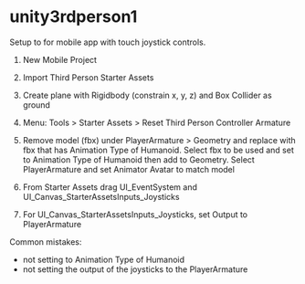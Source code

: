 # unity3rdperson1

Setup to for mobile app with touch joystick controls.

1. New Mobile Project

2. Import Third Person Starter Assets

3. Create plane with Rigidbody (constrain x, y, z) and Box Collider as ground

4. Menu: Tools > Starter Assets > Reset Third Person Controller Armature

5. Remove model (fbx) under PlayerArmature > Geometry and replace with fbx that has Animation Type of Humanoid. Select fbx to be used and set to Animation Type of Humanoid then add to Geometry. Select PlayerArmature and set Animator Avatar to match model

6. From Starter Assets drag UI_EventSystem and UI_Canvas_StarterAssetsInputs_Joysticks

7. For UI_Canvas_StarterAssetsInputs_Joysticks, set Output to PlayerArmature

Common mistakes:

* not setting to Animation Type of Humanoid
* not setting the output of the joysticks to the PlayerArmature
